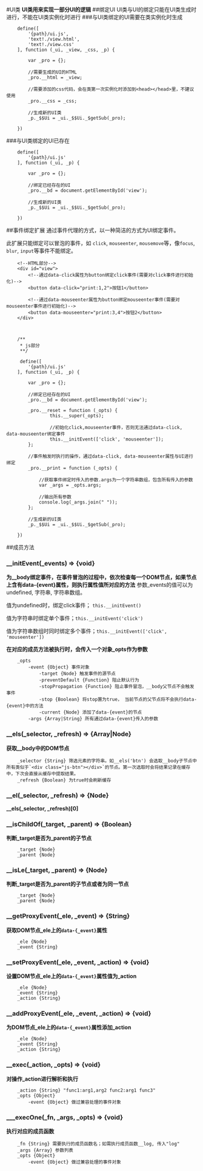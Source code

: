 #UI类
**UI类用来实现一部分UI的逻辑**
##绑定UI
UI类与UI的绑定只能在UI类生成时进行，不能在UI类实例化时进行
###与UI类绑定的UI需要在类实例化时生成

		define([
			'{path}/ui.js',
			'text!./view.html',
			'text!./view.css'
		], function (_ui, _view, _css, _p) {
		
			var _pro = {};
			
			//需要生成的UI的HTML
			_pro.__html = _view;
			
			//需要添加的css代码，会在类第一次实例化时添加到<head></head>里，不建议使用
			_pro.__css = _css;
			
			//生成新的UI类
			_p._$$Ui = _ui._$$Ui._$getSub(_pro);
			
		})
		

###与UI类绑定的UI已存在

		define([
			'{path}/ui.js'
		], function (_ui, _p) {
		
			var _pro = {};
			
			//绑定已经存在的UI
			_pro.__bd = document.getElementById('view');
			
			//生成新的UI类
			_p._$$Ui = _ui._$$Ui._$getSub(_pro);
			
		})

##事件绑定扩展
通过事件代理的方式，以一种简洁的方式为UI绑定事件。

此扩展只能绑定可以冒泡的事件，如 `click`, `mouseenter`, `mousemove`等，像`focus`, `blur`, `input`等事件不能绑定。

		<!--HTML部分-->
		<div id="view">
		    <!--通过data-click属性为button绑定click事件(需要对click事件进行初始化)-->
			<button data-click="print:1,2">按钮1</button>
			
			<!--通过data-mouseenter属性为button绑定mouseenter事件(需要对mouseenter事件进行初始化)-->
			<button data-mouseenter="print:3,4">按钮2</button>
		</div>
		
		
		
		/**
		 * js部分
		 **/
		 
		 define([
			'{path}/ui.js'
		], function (_ui, _p) {
		
			var _pro = {};
			
			//绑定已经存在的UI
			_pro.__bd = document.getElementById('view');
			
			_pro.__reset = function (_opts) {
					this.__super(_opts);
					
					//初始化click,mouseenter事件，否则无法通过data-click, data-mouseenter绑定事件
					this.__initEvent(['click', 'mouseenter']);
			};
			
			//事件触发时执行的操作，通过data-click, data-mouseenter属性与UI进行绑定
			_pro.__print = function (_opts) {
			
				//获取事件绑定时传入的参数.args为一个字符串数组，包含所有传入的参数
				var _args = _opts.args;
				
				//输出所有参数
				console.log(_args.join(" "));
			};
			
			//生成新的UI类
			_p._$$Ui = _ui._$$Ui._$getSub(_pro);
			
		})

##成员方法
### __initEvent(_events) => {void}
**为__body绑定事件，在事件冒泡的过程中，依次检查每一个DOM节点，如果节点上含有data-{event}属性，则执行属性值所对应的方法**
参数_events的值可以为undefined, 字符串, 字符串数组。

值为undefined时，绑定click事件； `this.__initEvent()`

值为字符串时绑定单个事件；`this.__initEvent('click')`

值为字符串数组时同时绑定多个事件；`this.__initEvent(['click', 'mouseenter'])`

**在对应的成员方法被执行时，会传入一个对象_opts作为参数**
		
		_opts
			-event {Object} 事件对象
				-target {Node} 触发事件的源节点
				-preventDefault {Function} 阻止默认行为
				-stopPropagation {Function} 阻止事件冒泡，__body父节点不会触发事件
				-stop {Boolean} 将stop置为true， 当前节点的父节点将不会执行data-{event}中的方法
				-current {Node} 添加了data-{event}的节点
			-args {Array|String} 所有通过data-{event}传入的参数

### __els(_selector, _refresh) => {Array|Node}
**获取__body中的DOM节点**
		
		_selector {String} 筛选元素的字符串。如__els('btn') 会选取__body子节点中所有类似于`<div class="js-btn"></div>`的节点。第一次选取时会将结果记录在缓存中，下次会直接从缓存中提取结果。
		_refresh {Boolean} 为true时会刷新缓存

### __el(_selector, _refresh) => {Node}
**__els(_selector, _refresh)[0]**

### __isChildOf(_target, _parent) => {Boolean}
**判断_target是否为_parent的子节点**
		
		_target {Node}
		_parent {Node}

### __isLe(_target, _parent) => {Node}
**判断_target是否为_parent的子节点或者为同一节点**
		
		_target {Node}
		_parent {Node}
		
### __getProxyEvent(_ele, _event) => {String}
**获取DOM节点_ele上的`data-{_event}`属性**
        
        _ele {Node}
        _event {String}
        
### __setProxyEvent(_ele, _event, _action) => {void}
**设置DOM节点_ele上的`data-{_event}`属性值为_action**
        
        _ele {Node}
        _event {String}
        _action {String}

### __addProxyEvent(_ele, _event, _action) => {void}
**为DOM节点_ele上的`data-{_event}`属性添加_action**

        _ele {Node}
        _event {String}
        _action {String}
        
### __exec(_action, _opts) => {void}
**对操作_action进行解析和执行**

        _action {String} "func1:arg1,arg2 func2:arg1 func3"
        _opts {Object}
            -event {Object} 做过兼容处理的事件对象
            
### ___execOne(_fn, _args, _opts) => {void}
**执行对应的成员函数**

        _fn {String} 需要执行的成员函数名；如需执行成员函数__log, 传入"log"
        _args {Array} 参数列表
        _opts {Object}
            -event {Object} 做过兼容处理的事件对象
